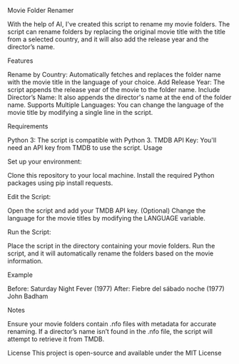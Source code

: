 Movie Folder Renamer

With the help of AI, I've created this script to rename my movie folders. The script can rename folders by replacing the original movie title with the title from a selected country, and it will also add the release year and the director’s name.

Features

Rename by Country: Automatically fetches and replaces the folder name with the movie title in the language of your choice.
Add Release Year: The script appends the release year of the movie to the folder name.
Include Director’s Name: It also appends the director's name at the end of the folder name.
Supports Multiple Languages: You can change the language of the movie title by modifying a single line in the script.

Requirements

Python 3: The script is compatible with Python 3.
TMDB API Key: You'll need an API key from TMDB to use the script.
Usage

Set up your environment:

Clone this repository to your local machine.
Install the required Python packages using pip install requests.

Edit the Script:

Open the script and add your TMDB API key.
(Optional) Change the language for the movie titles by modifying the LANGUAGE variable.

Run the Script:

Place the script in the directory containing your movie folders.
Run the script, and it will automatically rename the folders based on the movie information.

Example

Before: Saturday Night Fever (1977)
After: Fiebre del sábado noche (1977) John Badham

Notes

Ensure your movie folders contain .nfo files with metadata for accurate renaming.
If a director’s name isn’t found in the .nfo file, the script will attempt to retrieve it from TMDB.

License
This project is open-source and available under the MIT License
